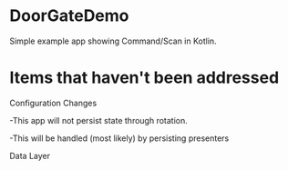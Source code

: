 # DoorGateDemo

Simple example app showing Command/Scan in Kotlin.

# Items that haven't been addressed

Configuration Changes

-This app will not persist state through rotation.

-This will be handled (most likely) by persisting presenters

Data Layer
